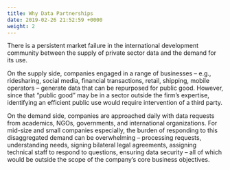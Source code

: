 ```yaml
---
title: Why Data Partnerships
date: 2019-02-26 21:52:59 +0000
weight: 2
---
```


There is a persistent market failure in the international development community between the supply of private sector data and the demand for its use.

On the supply side, companies engaged in a range of businesses – e.g., ridesharing, social media, financial transactions, retail, shipping, mobile operators – generate data that can be repurposed for public good. However, since that “public good” may be in a sector outside the firm’s expertise, identifying an efficient public use would require intervention of a third party.

On the demand side, companies are approached daily with data requests from academics, NGOs, governments, and international organizations. For mid-size and small companies especially, the burden of responding to this disaggregated demand can be overwhelming – processing requests, understanding needs, signing bilateral legal agreements, assigning technical staff to respond to questions, ensuring data security – all of which would be outside the scope of the company’s core business objectives.
